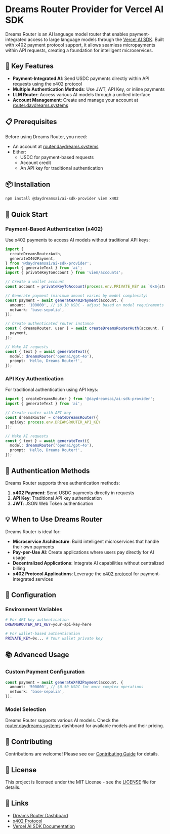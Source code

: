 # Dreams Router Provider for Vercel AI SDK

Dreams Router is an AI language model router that enables payment-integrated access to large language models through the [Vercel AI SDK](https://sdk.vercel.ai/docs). Built with x402 payment protocol support, it allows seamless micropayments within API requests, creating a foundation for intelligent microservices.

## 🌟 Key Features

- **Payment-Integrated AI**: Send USDC payments directly within API requests using the x402 protocol
- **Multiple Authentication Methods**: Use JWT, API Key, or inline payments
- **LLM Router**: Access various AI models through a unified interface
- **Account Management**: Create and manage your account at [router.daydreams.systems](https://router.daydreams.systems)

## 📋 Prerequisites

Before using Dreams Router, you need:
- An account at [router.daydreams.systems](https://router.daydreams.systems)
- Either:
  - USDC for payment-based requests
  - Account credit
  - An API key for traditional authentication

## 📦 Installation

```bash
npm install @daydreamsai/ai-sdk-provider viem x402
```

## 🚀 Quick Start

### Payment-Based Authentication (x402)

Use x402 payments to access AI models without traditional API keys:

```typescript
import {
  createDreamsRouterAuth,
  generateX402Payment,
} from '@daydreamsai/ai-sdk-provider';
import { generateText } from 'ai';
import { privateKeyToAccount } from 'viem/accounts';

// Create a wallet account
const account = privateKeyToAccount(process.env.PRIVATE_KEY as `0x${string}`);

// Generate payment (minimum amount varies by model complexity)
const payment = await generateX402Payment(account, {
  amount: '100000', // $0.10 USDC - adjust based on model requirements
  network: 'base-sepolia',
});

// Create authenticated router instance
const { dreamsRouter, user } = await createDreamsRouterAuth(account, {
  payment,
});

// Make AI requests
const { text } = await generateText({
  model: dreamsRouter('openai/gpt-4o'),
  prompt: 'Hello, Dreams Router!',
});
```

### API Key Authentication

For traditional authentication using API keys:

```typescript
import { createDreamsRouter } from '@daydreamsai/ai-sdk-provider';
import { generateText } from 'ai';

// Create router with API key
const dreamsRouter = createDreamsRouter({
  apiKey: process.env.DREAMSROUTER_API_KEY
});

// Make AI requests
const { text } = await generateText({
  model: dreamsRouter('openai/gpt-4o'),
  prompt: 'Hello, Dreams Router!',
});
```

## 🔐 Authentication Methods

Dreams Router supports three authentication methods:

1. **x402 Payment**: Send USDC payments directly in requests
2. **API Key**: Traditional API key authentication
3. **JWT**: JSON Web Token authentication

## 💡 When to Use Dreams Router

Dreams Router is ideal for:

- **Microservice Architecture**: Build intelligent microservices that handle their own payments
- **Pay-per-Use AI**: Create applications where users pay directly for AI usage
- **Decentralized Applications**: Integrate AI capabilities without centralized billing
- **x402 Protocol Applications**: Leverage the [x402 protocol](https://github.com/x402) for payment-integrated services

## 🔧 Configuration

### Environment Variables

```bash
# For API key authentication
DREAMSROUTER_API_KEY=your-api-key-here

# For wallet-based authentication
PRIVATE_KEY=0x... # Your wallet private key
```

## 📚 Advanced Usage

### Custom Payment Configuration

```typescript
const payment = await generateX402Payment(account, {
  amount: '500000', // $0.50 USDC for more complex operations
  network: 'base-sepolia',
});
```

### Model Selection

Dreams Router supports various AI models. Check the [router.daydreams.systems](https://router.daydreams.systems) dashboard for available models and their pricing.

## 🤝 Contributing

Contributions are welcome! Please see our [Contributing Guide](CONTRIBUTING.md) for details.

## 📄 License

This project is licensed under the MIT License - see the [LICENSE](LICENSE) file for details.

## 🔗 Links

- [Dreams Router Dashboard](https://router.daydreams.systems)
- [x402 Protocol](https://github.com/x402)
- [Vercel AI SDK Documentation](https://sdk.vercel.ai/docs)
